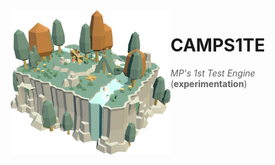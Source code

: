 <img src="Resources/Logo/Camps1te 400.png" align="left" width="256" />

# CAMPS1TE

> _MP's 1st Test Engine_ (**experimentation**)
